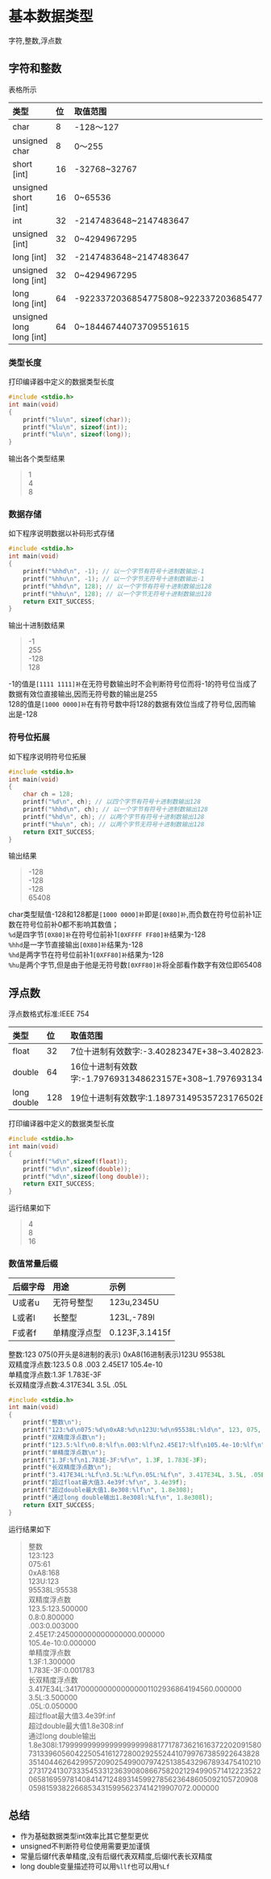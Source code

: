 # 基本数据类型

字符,整数,浮点数

## 字符和整数

表格所示

| 类型 | 位 | 取值范围 |
| :--- | :--- | :--- |
| char | 8 | -128～127 |
| unsigned char | 8 | 0～255 |
| short \[int\] | 16 | -32768~32767 |
| unsigned short \[int\] | 16 | 0~65536 |
| int | 32 | -2147483648~2147483647 |
| unsigned \[int\] | 32 | 0~4294967295 |
| long \[int\] | 32 | -2147483648~2147483647 |
| unsigned long \[int\] | 32 | 0~4294967295 |
| long long \[int\] | 64 | -9223372036854775808~9223372036854775807 |
| unsigned long long \[int\] | 64 | 0~18446744073709551615 |

### 类型长度

打印编译器中定义的数据类型长度

```cpp
#include <stdio.h>
int main(void)
{
    printf("%lu\n", sizeof(char));
    printf("%lu\n", sizeof(int));
    printf("%lu\n", sizeof(long));
}
```

输出各个类型结果

> 1  
> 4  
> 8

### 数据存储

如下程序说明数据以补码形式存储

```cpp
#include <stdio.h>
int main(void)
{
    printf("%hhd\n", -1); // 以一个字节有符号十进制数输出-1
    printf("%hhu\n", -1); // 以一个字节无符号十进制数输出-1
    printf("%hhd\n", 128); // 以一个字节有符号十进制数输出128
    printf("%hhu\n", 128); // 以一个字节无符号十进制数输出128
    return EXIT_SUCCESS;
}
```

输出十进制数结果

> -1  
> 255  
> -128  
> 128

-1的值是`[1111 1111]补`在无符号数输出时不会判断符号位而将-1的符号位当成了数据有效位直接输出,因而无符号数的输出是255  
128的值是`[1000 0000]补`在有符号数中将128的数据有效位当成了符号位,因而输出是-128

### 符号位拓展

如下程序说明符号位拓展

```cpp
#include <stdio.h>
int main(void)
{
    char ch = 128;
    printf("%d\n", ch); // 以四个字节有符号十进制数输出128
    printf("%hhd\n", ch); // 以一个字节有符号十进制数输出128
    printf("%hd\n", ch); // 以两个字节有符号十进制数输出128
    printf("%hu\n", ch); // 以两个字节无符号十进制数输出128
    return EXIT_SUCCESS;
}
```

输出结果

> -128  
> -128  
> -128  
> 65408

char类型赋值-128和128都是`[1000 0000]补`即是`[0X80]补`,而负数在符号位前补1正数在符号位前补0都不影响其数值；  
`%d`是四字节`[0X80]补`在符号位前补1`[0XFFFF FF80]补`结果为-128  
`%hhd`是一字节直接输出`[0X80]补`结果为-128  
`%hd`是两字节在符号位前补1`[0XFF80]补`结果为-128  
`%hu`是两个字节,但是由于他是无符号数`[0XFF80]补`将全部看作数字有效位即65408

## 浮点数

浮点数格式标准:IEEE 754

| 类型 | 位 | 取值范围 |
| :--- | :--- | :--- |
| float | 32 | 7位十进制有效数字:-3.40282347E+38~3.40282347E+38 |
| double | 64 | 16位十进制有效数字:-1.7976931348623157E+308~1.7976931348623157E+308 |
| long double | 128 | 19位十进制有效数字:1.18973149535723176502E+4932 |

打印编译器中定义的数据类型长度

```cpp
#include <stdio.h>
int main(void)
{
    printf("%d\n",sizeof(float));
    printf("%d\n",sizeof(double));
    printf("%d\n",sizeof(long double));
    return EXIT_SUCCESS;
}
```

运行结果如下

> 4  
> 8  
> 16

### 数值常量后缀

| 后缀字母 | 用途 | 示例 |
| :--- | :--- | :--- |
| U或者u | 无符号整型 | 123u,2345U |
| L或者l | 长整型 | 123L,-789l |
| F或者f | 单精度浮点型 | 0.123F,3.1415f |

整数:123 075\(0开头是8进制的表示\) 0xA8\(16进制表示\)123U 95538L  
双精度浮点数:123.5 0.8 .003 2.45E17 105.4e-10  
单精度浮点数:1.3F 1.783E-3F  
长双精度浮点数:4.317E34L 3.5L .05L

```cpp
#include <stdio.h>
int main(void)
{
    printf("整数\n");
    printf("123:%d\n075:%d\n0xA8:%d\n123U:%d\n95538L:%ld\n", 123, 075, 0xA8, 123U, 95538L);
    printf("双精度浮点数\n");
    printf("123.5:%lf\n0.8:%lf\n.003:%lf\n2.45E17:%lf\n105.4e-10:%lf\n", 123.5, 0.8, .003, 2.45E17, 105.4e-10);
    printf("单精度浮点数\n");
    printf("1.3F:%f\n1.783E-3F:%f\n", 1.3F, 1.783E-3F);
    printf("长双精度浮点数\n");
    printf("3.417E34L:%Lf\n3.5L:%Lf\n.05L:%Lf\n", 3.417E34L, 3.5L, .05L);
    printf("超过float最大值3.4e39f:%f\n", 3.4e39f);
    printf("超过double最大值1.8e308:%lf\n", 1.8e308);
    printf("通过long double输出1.8e308l:%Lf\n", 1.8e308l);
    return EXIT_SUCCESS;
}
```

运行结果如下

> 整数  
> 123:123  
> 075:61  
> 0xA8:168  
> 123U:123  
> 95538L:95538  
> 双精度浮点数  
> 123.5:123.500000  
> 0.8:0.800000  
> .003:0.003000  
> 2.45E17:245000000000000000.000000  
> 105.4e-10:0.000000  
> 单精度浮点数  
> 1.3F:1.300000  
> 1.783E-3F:0.001783  
> 长双精度浮点数  
> 3.417E34L:34170000000000000001102936864194560.000000  
> 3.5L:3.500000  
> .05L:0.050000  
> 超过float最大值3.4e39f:inf  
> 超过double最大值1.8e308:inf  
> 通过long double输出1.8e308l:179999999999999999999881771787362161637220209158073133960560422505416127280029255244107997673859226438283514044626429957209025499007974251385432967893475410210273172413073335453312363908086675820212949905714122235220658169597814084147124893145992785623648605092105720908059815938226685343159956237414219907072.000000

## 总结

* 作为基础数据类型int效率比其它整型更优
* unsigned不判断符号位使用需要更加谨慎
* 常量后缀f代表单精度,没有后缀代表双精度,后缀l代表长双精度
* long double变量描述符可以用`%llf`也可以用`%Lf`
